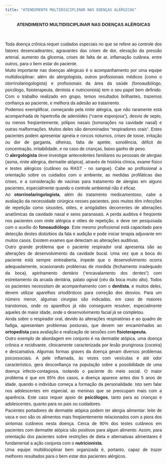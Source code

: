 ```yaml
---
title: "ATENDIMENTO MULTIDISCIPLINAR NAS DOENÇAS ALÉRGICAS"
---
```


<div align="center" class="MsoNormal" style="line-height: 150%; margin: 0cm 0cm 0pt; text-align: center;"><b style="mso-bidi-font-weight: normal;"><span style="font-family: 'Arial','sans-serif';">ATENDIMENTO MULTIDISCIPLINAR NAS DOENÇAS ALÉRGICAS</span></b></div><div class="MsoNormal" style="line-height: 150%; margin: 0cm 0cm 0pt; text-align: justify;"><br /></div><div class="MsoNormal" style="line-height: 150%; margin: 0cm 0cm 0pt; text-align: justify;"><br /></div><div class="MsoNormal" style="line-height: 150%; margin: 0cm 0cm 0pt; text-align: justify;"><span style="font-family: 'Arial','sans-serif';">Toda doença crônica requer cuidados especiais no que se refere ao controle dos fatores desencadeantes, agravantes das crises de dor, elevação da pressão arterial, aumento da glicemia, crises de falta de ar, inflamação cutânea, entre outros, para o bem estar do paciente. </span></div><div class="MsoNormal" style="line-height: 150%; margin: 0cm 0cm 0pt; text-align: justify;"><span style="font-family: 'Arial','sans-serif';">Muito importante nas doenças alérgicas é o acompanhamento por uma equipe multidisciplinar: além do alergologista, outros profissionais médicos (como o otorrinolaringologista) e profissionais da área da saúde (fonoaudiólogo, psicólogo, fisioterapeuta, dentista e nutricionista) tem o seu papel bem definido. Com o trabalho realizado em grupo, temos resultados brilhantes, trazemos confiança ao paciente, e melhora da adesão ao tratamento. </span></div><div class="MsoNormal" style="line-height: 150%; margin: 0cm 0cm 0pt; text-align: justify;"><span style="font-family: 'Arial','sans-serif';">Podemos exemplificar, começando pela rinite alérgica, que não raramente está acompanhada de hipertrofia de adenóides (“carne esponjosa”), desvio de septo, ou menos freqüentemente, pólipos nasais (tumorações na cavidade nasal) e outras malformações. Muitos deles são denominados “respiradores orais”. Estes pacientes podem apresentar apnéia e roncos noturnos, crises de tosse, irritação ou dor de garganta, olheiras, falta de apetite, sonolência, déficit de concentração, irritabilidade, e no caso de crianças, baixo ganho de peso.</span></div><div class="MsoNormal" style="line-height: 150%; margin: 0cm 0cm 0pt; text-align: justify;"><span style="font-family: 'Arial','sans-serif';">O <b style="mso-bidi-font-weight: normal;">alergologista</b> deve investigar antecedentes familiares ou pessoais de alergias (asma, rinite alérgica, dermatite atópica), através de história clínica, exame físico e testes alérgicos (cutâneo ou RAST - no sangue). Cabe ao profissional a orientação sobre os cuidados com o ambiente, as medidas profiláticas das crises, e a consideração de vacinas para tratamento de alergias em alguns pacientes, especialmente quando o controle ambiental não é eficaz. </span></div><div class="MsoNormal" style="line-height: 150%; margin: 0cm 0cm 0pt; text-align: justify;"><span style="font-family: 'Arial','sans-serif';">Ao<b style="mso-bidi-font-weight: normal;"> otorrinolaringologista</b>, além do tratamento medicamentoso, cabe a avaliação da necessidade cirúrgica nesses pacientes, pois muitos têm infecções de repetição como sinusites, otites, e amigdalites decorrentes de alterações anatômicas da cavidade nasal e seios paranasais. A perda auditiva é freqüente nos pacientes com rinite alérgica e otites de repetição, e deve ser pesquisada com o auxílio do <b style="mso-bidi-font-weight: normal;">fonoaudiólogo</b>. Este mesmo profissional está capacitado para detecção destes distúrbios da fala e audição e pode iniciar terapia adjuvante em muitos casos. Existem exames que detectam as alterações auditivas.</span></div><div class="MsoNormal" style="line-height: 150%; margin: 0cm 0cm 0pt; text-align: justify;"><span style="font-family: 'Arial','sans-serif';">Outro grande problema que o paciente respirador oral apresenta são as alterações de desenvolvimento da cavidade bucal. Uma vez que a boca do paciente está sempre entreaberta, impede que o desenvolvimento ocorra adequadamente, ocasionando problemas de mordida (fechamento inadequado da boca), apinhamento dentário (“encavalamento dos dentes”) com estreitamento da arcada dentária, palato ogival (céu da boca muito alto). Todos os pacientes necessitam de acompanhamento com o <b style="mso-bidi-font-weight: normal;">dentista</b>, e muitos deles, devem utilizar aparelhos ortodônticos para correção dos desvios. Para um número menor, algumas cirurgias são indicadas, em caso de maiores transtornos, onde os aparelhos já não conseguem resolver, especialmente aqueles de maior idade, onde o desenvolvimento facial já se completou. </span></div><div class="MsoNormal" style="line-height: 150%; margin: 0cm 0cm 0pt; text-align: justify;"><span style="font-family: 'Arial','sans-serif';">Ainda sobre o respirador oral, devido às alterações respiratórias e ao quadro de fadiga, apresentam problemas posturais, que devem ser encaminhados ao <b style="mso-bidi-font-weight: normal;">ortopedista</b> para avaliação e realização de sessões com <b style="mso-bidi-font-weight: normal;">fisioterapeuta.</b></span></div><div class="MsoNormal" style="line-height: 150%; margin: 0cm 0cm 0pt; text-align: justify;"><span style="font-family: 'Arial','sans-serif';">Outro exemplo de abordagem em conjunto é na dermatite atópica, uma doença crônica e recidivante, clinicamente caracterizada por lesão pruriginosa (coceira) e descamativa. Algumas formas graves da doença geram diversos problemas psicossociais. A pele inflamada, às vezes com vesículas e até odor característico, gera desconfiança na população sobre a possibilidade de uma doença infecto-contagiosa, isolando o paciente do meio social. O maior problema é que em 85% dos casos, a doença aparece antes dos 5 anos de idade, quando o indivíduo começa a formação da personalidade. Isto sem falar nos adolescentes em especial, as meninas que se preocupam mais com a aparência. Este caso requer apoio de<b style="mso-bidi-font-weight: normal;"> psicólogos</b>, tanto para as crianças e adolescentes, quanto para os pais ou cuidadores. </span></div><div class="MsoNormal" style="line-height: 150%; margin: 0cm 0cm 0pt; text-align: justify;"><span style="font-family: 'Arial','sans-serif';">Pacientes portadores de dermatite atópica podem ter alergia alimentar: leite de vaca e ovo são os alimentos mais freqüentemente relacionados com a piora dos sintomas cutâneos nesta doença. Cerca de 90% dos testes cutâneos em pacientes com dermatite atópica são positivos para algum alimento. Assim, para orientação dos pacientes sobre restrições de dieta e alternativas alimentares é fundamental a ação conjunta com o <b style="mso-bidi-font-weight: normal;">nutricionista.</b></span></div><div class="MsoNormal" style="line-height: 150%; margin: 0cm 0cm 0pt; text-align: justify;"><span style="font-family: 'Arial','sans-serif';">Uma equipe multidisciplinar bem organizada é, portanto, capaz de trazer melhores resultados para o bem estar dos pacientes alérgicos. </span></div><div class="MsoNormal" style="line-height: 150%; margin: 0cm 0cm 0pt; text-align: justify;"><br /></div><div class="MsoNormal" style="line-height: 150%; margin: 0cm 0cm 0pt; text-align: justify;"><span style="font-family: 'Arial','sans-serif';"><span style="mso-spacerun: yes;">&nbsp; </span><span style="mso-spacerun: yes;">&nbsp;</span></span></div>